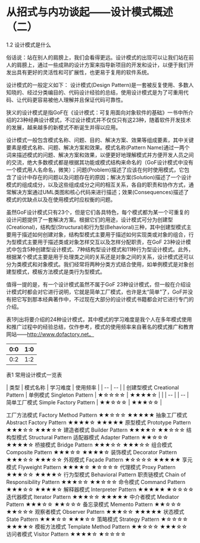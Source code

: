 # 从招式与内功谈起——设计模式概述（二）

1.2 设计模式是什么

俗话说：站在别人的肩膀上，我们会看得更远。设计模式的出现可以让我们站在前人的肩膀上，通过一些成熟的设计方案来指导新项目的开发和设计，以便于我们开发出具有更好的灵活性和可扩展性，也更易于复用的软件系统。

设计模式的一般定义如下：
设计模式(Design Pattern)是一套被反复使用、多数人知晓的、经过分类编目的、代码设计经验的总结，使用设计模式是为了可重用代码、让代码更容易被他人理解并且保证代码可靠性。

狭义的设计模式是指GoF在《设计模式：可复用面向对象软件的基础》一书中所介绍的23种经典设计模式，不过设计模式并不仅仅只有这23种，随着软件开发技术的发展，越来越多的新模式不断诞生并得以应用。

设计模式一般包含模式名称、问题、目的、解决方案、效果等组成要素，其中关键要素是模式名称、问题、解决方案和效果。模式名称(Pattern Name)通过一两个词来描述模式的问题、解决方案和效果，以便更好地理解模式并方便开发人员之间的交流，绝大多数模式都是根据其功能或模式结构来命名的（GoF设计模式中没有一个模式用人名命名，微笑）；问题(Problem)描述了应该在何时使用模式，它包含了设计中存在的问题以及问题存在的原因；解决方案(Solution)描述了一个设计模式的组成成分，以及这些组成成分之间的相互关系，各自的职责和协作方式，通常解决方案通过UML类图和核心代码来进行描述；效果(Consequences)描述了模式的优缺点以及在使用模式时应权衡的问题。

虽然GoF设计模式只有23个，但是它们各具特色，每个模式都为某一个可重复的设计问题提供了一套解决方案。根据它们的用途，设计模式可分为创建型(Creational)，结构型(Structural)和行为型(Behavioral)三种，其中创建型模式主要用于描述如何创建对象，结构型模式主要用于描述如何实现类或对象的组合，行为型模式主要用于描述类或对象怎样交互以及怎样分配职责，在GoF 23种设计模式中包含5种创建型设计模式、7种结构型设计模式和11种行为型设计模式。此外，根据某个模式主要是用于处理类之间的关系还是对象之间的关系，设计模式还可以分为类模式和对象模式。我们经常将两种分类方式结合使用，如单例模式是对象创建型模式，模板方法模式是类行为型模式。

值得一提的是，有一个设计模式虽然不属于GoF 23种设计模式，但一般在介绍设计模式时都会对它进行说明，它就是简单工厂模式，也许是太“简单”了，GoF并没有把它写到那本经典著作中，不过现在大部分的设计模式书籍都会对它进行专门的介绍。

表1列出将要介绍的24种设计模式，其中模式的学习难度是我个人在多年模式使用和推广过程中的经验总结，仅作参考，模式的使用频率来自著名的模式推广和教育网站——http://www.dofactory.net。

| 0:0 | 1:0 |
| -- | -- |
| 0:2 | 1:2 |


表1  常用设计模式一览表

| 类型 | 模式名称 | 学习难度 | 使用频率  | 
| -- | -- |
| 创建型模式 Creational Pattern | 单例模式 Singleton Pattern | ★☆☆☆☆ | ★★★★☆ | 
|  | -- |
| -- |简单工厂模式 Simple Factory Pattern | ★★☆☆☆ | ★★★☆☆ | 

工厂方法模式
Factory Method Pattern
★★☆☆☆
★★★★★
抽象工厂模式
Abstract  Factory Pattern
★★★★☆
★★★★★
原型模式
Prototype Pattern
★★★☆☆
★★★☆☆
建造者模式
Builder Pattern
★★★★☆
★★☆☆☆
结构型模式
Structural Pattern
适配器模式
Adapter Pattern
★★☆☆☆
★★★★☆
桥接模式
Bridge  Pattern
★★★☆☆
★★★☆☆
组合模式
Composite  Pattern
★★★☆☆
★★★★☆
装饰模式
Decorator  Pattern
★★★☆☆
★★★☆☆
外观模式
Façade  Pattern
★☆☆☆☆
★★★★★
享元模式
Flyweight  Pattern
★★★★☆
★☆☆☆☆
代理模式
Proxy  Pattern
★★★☆☆
★★★★☆
行为型模式
Behavioral Pattern
职责链模式
Chain  of Responsibility Pattern
★★★☆☆
★★☆☆☆
命令模式
Command  Pattern
★★★☆☆
★★★★☆
解释器模式
Interpreter  Pattern
★★★★★
★☆☆☆☆
迭代器模式
Iterator  Pattern
★★★☆☆
★★★★★
中介者模式
Mediator  Pattern
★★★☆☆
★★☆☆☆
备忘录模式
Memento  Pattern
★★☆☆☆
★★☆☆☆
观察者模式
Observer  Pattern
★★★☆☆
★★★★★
状态模式
State  Pattern
★★★☆☆
★★★☆☆
策略模式
Strategy  Pattern
★☆☆☆☆
★★★★☆
模板方法模式
Template  Method Pattern
★★☆☆☆
★★★☆☆
访问者模式
Visitor  Pattern
★★★★☆
★☆☆☆☆
